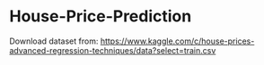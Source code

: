 # House-Price-Prediction
Download dataset from: https://www.kaggle.com/c/house-prices-advanced-regression-techniques/data?select=train.csv
